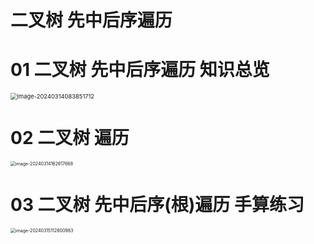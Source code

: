 # 二叉树 先中后序遍历



# 01 二叉树 先中后序遍历 知识总览

<img src="https://cvp.oss-cn-shanghai.aliyuncs.com/picgo/202403140838979.png" alt="image-20240314083851712" style="zoom: 67%;" />

# 02 二叉树 遍历

<img src="https://cvp.oss-cn-shanghai.aliyuncs.com/picgo/202403141626925.png" alt="image-20240314162617668" style="zoom:50%;" />

# 03 二叉树 先中后序(根)遍历 手算练习

<img src="https://cvp.oss-cn-shanghai.aliyuncs.com/picgo/202403151128528.png" alt="image-20240315112800983" style="zoom:50%;" />


